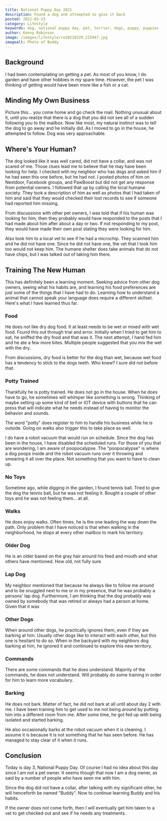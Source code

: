 ```yaml
---
title: National Puppy Day 2021
description: Found a dog and attempted to give it back
posted: 2021-03-23
category: Lifestyle
keywords: dog, national puppy day, pet, terrier, dogs, puppy, puppies
author: Kenny Robinson
image: /images/lifestyle/re20210320_215947.jpg
imagealt: Photo of Buddy
---
```


## Background

I had been contemplating on getting a pet. As most of you know, I do garden and have other hobbies in my
spare time. However, the pet I was thinking of getting would have been more like a fish or a cat.

## Minding My Own Business

Picture this... you come home and go check the mail. Nothing unusual about it, until you realize
that there is a dog that you did not see all of a sudden following you to the mailbox. Now like most, my
natural instinct was to tell the dog to go away and he initially did. As I moved to go in the house, he
attempted to follow. Dog was very approachable.

## Where's Your Human?

The dog looked like it was well cared, did not have a collar, and was not scared of me. Those clues lead
me to believe that he may have been looking for help. I checked with my neighbor who has dogs and
asked him if he had seen this one before, but he had not. I posted
photos of him on Nextdoor, Facebook groups, and PawBoost but did not get any response from potential
owners. I followed that up by calling the local humane society. They took a description of him as well as
photos that I had taken of him and said that they would checked their lost records to see if someone had
reported him missing.

From discussions with other pet owners, I was told that if his human was looking for him, then they
probably would have responded to the posts that I had made about him after about a day or two. If not
responding to my post, they would have made their own post stating they were looking for him.

Also took him to a local vet to see if he had a microchip. They scanned him and he did not have one.
Since he did not have one, the vet that I took him too would not keep him. The humane shelter does take
animals that do not have chips, but I was talked out of taking him there.

## Training The New Human

This has definitely been a learning moment. Seeking advice from other dog owners, seeing what his habits are,
and learning his food preferences are just some of the things that I have had to do. Learning how to
understand a animal that cannot speak your language does require a different skillset. Here's what I have
learned thus far.

### Food

He does not like dry dog food. It at least needs to be wet or mixed with wet food. Found this out through trial
and error. Initially when I tried to get him to eat, he sniffed the dry food
and that was it. The next attempt, I hand fed him and he ate a few more bites. Multiple people suggested that
you mix the wet with the dry.

From discussions, dry food is better for the dog than wet, because wet food has a tendency to stick to
the dogs teeth. Who knew? I sure did not before that.

### Potty Trained

Thankfully he is potty trained. He does not go in the house. When he does have to go, he sometimes will
whimper like something is wrong. Thinking of maybe setting up some kind of bell or IOT device with buttons
that he can press that will indicate what he needs instead of having to monitor the behavior and sounds.

The word "potty" does register to him to handle his
business while he is outside. Going on walks also trigger this to take place as well.

I do have a robot vacuum that would run on schedule. Since the dog has been in the house, I have
disabled the scheduled runs. For those of you that
are wondering, I am aware of poopocalypse. The "poopocalypse" is where a dog poops inside and the robot
vacuum runs over it throwing and smearing it all over the place. Not something that you want to have
to clean up.

### No Toys

Sometime ago, while digging in the garden, I found tennis ball. Tried to give the dog the tennis ball, but
he was not feeling it. Bought a couple of other toys and he was not feeling them... at all.

### Walks

He does enjoy walks. Often times, he is the one leading the way down the path. Only problem that I have
noticed is that when walking in the neighborhood, he stops at every other mailbox to mark his territory.

### Older Dog

He is an older based on the gray hair around his feed and mouth and what others have mentioned. How old,
not fully sure.

### Lap Dog

My neighbor mentioned that because he always like to follow me around and to be snuggled next to me or
in my presence, that he was probably a persons' lap dog. Furthermore, I am thinking that the dog
probably was owned by somebody that was retired or always had a person at home. Given that it was

### Other Dogs

When around other dogs, he practically ignores them, even if they are barking at him. Usually other dogs
like to interact with each other, but this one is hesitant to do so. When in the backyard with my
neighbors dog barking at him, he ignored it and continued to explore this new territory.

### Commands

There are some commands that he does understand. Majority of the commands, he does not understand. Will
probably do some training in order for him to learn more vocabulary.

### Barking

He does not bark. Matter of fact, he did not bark at all until about day 2 with me. I have been training him
to get used to me not being around by putting him into a different room from me. After some time, he got
fed up with being isolated and started barking.

He also occasionally barks at the robot vacuum when it is cleaning. I assume it is because it is not
something that he has seen before. He has managed to stay clear of it when it runs.

## Conclusion

Today is day 3, National Puppy Day. Of course I had no idea about this day since I am not a pet owner.
It seems though that now I am a dog owner, as said by a number of people who have seen me with him.

Since the dog did not have a collar, after talking with my significant other, he will henceforth be
named "Buddy". Now to continue learning Buddy and his habits.

If the owner does not come forth, then I will
eventually get him taken to a vet to get checked out and see if he needs any treatments.